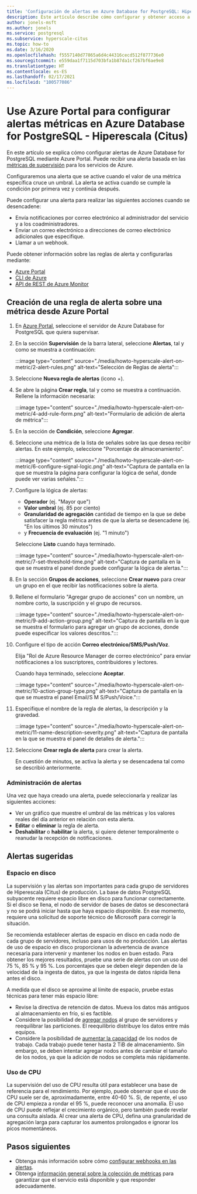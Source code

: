 ```yaml
---
title: 'Configuración de alertas en Azure Database for PostgreSQL: Hiperescala (Citus)'
description: Este artículo describe cómo configurar y obtener acceso a las alertas métricas de Azure Database for PostgreSQL - Hiperescala (Citus)
author: jonels-msft
ms.author: jonels
ms.service: postgresql
ms.subservice: hyperscale-citus
ms.topic: how-to
ms.date: 3/16/2020
ms.openlocfilehash: f5557140d77865a6d4c44316cecd512f877736e0
ms.sourcegitcommit: e559daa1f7115d703bfa1b87da1cf267bf6ae9e8
ms.translationtype: HT
ms.contentlocale: es-ES
ms.lasthandoff: 02/17/2021
ms.locfileid: "100577086"
---
```

# <a name="use-the-azure-portal-to-set-up-alerts-on-metrics-for-azure-database-for-postgresql---hyperscale-citus"></a>Use Azure Portal para configurar alertas métricas en Azure Database for PostgreSQL - Hiperescala (Citus)

En este artículo se explica cómo configurar alertas de Azure Database for PostgreSQL mediante Azure Portal. Puede recibir una alerta basada en las [métricas de supervisión](concepts-hyperscale-monitoring.md) para los servicios de Azure.

Configuraremos una alerta que se active cuando el valor de una métrica específica cruce un umbral. La alerta se activa cuando se cumple la condición por primera vez y continúa después.

Puede configurar una alerta para realizar las siguientes acciones cuando se desencadene:
* Envía notificaciones por correo electrónico al administrador del servicio y a los coadministradores.
* Enviar un correo electrónico a direcciones de correo electrónico adicionales que especifique.
* Llamar a un webhook.

Puede obtener información sobre las reglas de alerta y configurarlas mediante:
* [Azure Portal](../azure-monitor/alerts/alerts-metric.md#create-with-azure-portal)
* [CLI de Azure](../azure-monitor/alerts/alerts-metric.md#with-azure-cli)
* [API de REST de Azure Monitor](/rest/api/monitor/metricalerts)

## <a name="create-an-alert-rule-on-a-metric-from-the-azure-portal"></a>Creación de una regla de alerta sobre una métrica desde Azure Portal
1. En [Azure Portal](https://portal.azure.com/), seleccione el servidor de Azure Database for PostgreSQL que quiera supervisar.

2. En la sección **Supervisión** de la barra lateral, seleccione **Alertas**, tal y como se muestra a continuación:

   :::image type="content" source="./media/howto-hyperscale-alert-on-metric/2-alert-rules.png" alt-text="Selección de Reglas de alerta":::

3. Seleccione **Nueva regla de alertas** (icono +).

4. Se abre la página **Crear regla**, tal y como se muestra a continuación. Rellene la información necesaria:

   :::image type="content" source="./media/howto-hyperscale-alert-on-metric/4-add-rule-form.png" alt-text="Formulario de adición de alerta de métrica":::

5. En la sección de **Condición**, seleccione **Agregar**.

6. Seleccione una métrica de la lista de señales sobre las que desea recibir alertas. En este ejemplo, seleccione "Porcentaje de almacenamiento".
   
   :::image type="content" source="./media/howto-hyperscale-alert-on-metric/6-configure-signal-logic.png" alt-text="Captura de pantalla en la que se muestra la página para configurar la lógica de señal, donde puede ver varias señales.":::

7. Configure la lógica de alertas:

    * **Operador** (ej. "Mayor que")
    * **Valor umbral** (ej. 85 por ciento)
    * **Granularidad de agregación** cantidad de tiempo en la que se debe satisfacer la regla métrica antes de que la alerta se desencadene (ej. "En los últimos 30 minutos")
    * y **Frecuencia de evaluación** (ej. "1 minuto")
   
   Seleccione **Listo** cuando haya terminado.

   :::image type="content" source="./media/howto-hyperscale-alert-on-metric/7-set-threshold-time.png" alt-text="Captura de pantalla en la que se muestra el panel donde puede configurar la lógica de alertas.":::

8. En la sección **Grupos de acciones**, seleccione **Crear nuevo** para crear un grupo en el que recibir las notificaciones sobre la alerta.

9. Rellene el formulario "Agregar grupo de acciones" con un nombre, un nombre corto, la suscripción y el grupo de recursos.

    :::image type="content" source="./media/howto-hyperscale-alert-on-metric/9-add-action-group.png" alt-text="Captura de pantalla en la que se muestra el formulario para agregar un grupo de acciones, donde puede especificar los valores descritos.":::

10. Configure el tipo de acción **Correo electrónico/SMS/Push/Voz**.
    
    Elija "Rol de Azure Resource Manager de correo electrónico" para enviar notificaciones a los suscriptores, contribuidores y lectores.
   
    Cuando haya terminado, seleccione **Aceptar**.

    :::image type="content" source="./media/howto-hyperscale-alert-on-metric/10-action-group-type.png" alt-text="Captura de pantalla en la que se muestra el panel Email/S M S/Push/Voice.":::

11. Especifique el nombre de la regla de alertas, la descripción y la gravedad.

    :::image type="content" source="./media/howto-hyperscale-alert-on-metric/11-name-description-severity.png" alt-text="Captura de pantalla en la que se muestra el panel de detalles de alerta."::: 

12. Seleccione **Crear regla de alerta** para crear la alerta.

    En cuestión de minutos, se activa la alerta y se desencadena tal como se describió anteriormente.

### <a name="managing-alerts"></a>Administración de alertas

Una vez que haya creado una alerta, puede seleccionarla y realizar las siguientes acciones:

* Ver un gráfico que muestre el umbral de las métricas y los valores reales del día anterior en relación con esta alerta.
* **Editar** o **eliminar** la regla de alerta.
* **Deshabilitar** o **habilitar** la alerta, si quiere detener temporalmente o reanudar la recepción de notificaciones.

## <a name="suggested-alerts"></a>Alertas sugeridas

### <a name="disk-space"></a>Espacio en disco

La supervisión y las alertas son importantes para cada grupo de servidores de Hiperescala (Citus) de producción. La base de datos PostgreSQL subyacente requiere espacio libre en disco para funcionar correctamente. Si el disco se llena, el nodo de servidor de bases de datos se desconectará y no se podrá iniciar hasta que haya espacio disponible. En ese momento, requiere una solicitud de soporte técnico de Microsoft para corregir la situación.

Se recomienda establecer alertas de espacio en disco en cada nodo de cada grupo de servidores, incluso para usos de no producción. Las alertas de uso de espacio en disco proporcionan la advertencia de avance necesaria para intervenir y mantener los nodos en buen estado. Para obtener los mejores resultados, pruebe una serie de alertas con un uso del 75 %, 85 % y 95 %. Los porcentajes que se deben elegir dependen de la velocidad de la ingesta de datos, ya que la ingesta de datos rápida llena antes el disco.

A medida que el disco se aproxime al límite de espacio, pruebe estas técnicas para tener más espacio libre:

* Revise la directiva de retención de datos. Mueva los datos más antiguos al almacenamiento en frío, si es factible.
* Considere la posibilidad de [agregar nodos](howto-hyperscale-scale-grow.md#add-worker-nodes) al grupo de servidores y reequilibrar las particiones. El reequilibrio distribuye los datos entre más equipos.
* Considere la posibilidad de [aumentar la capacidad](howto-hyperscale-scale-grow.md#increase-or-decrease-vcores-on-nodes) de los nodos de trabajo. Cada trabajo puede tener hasta 2 TiB de almacenamiento. Sin embargo, se deben intentar agregar nodos antes de cambiar el tamaño de los nodos, ya que la adición de nodos se completa más rápidamente.

### <a name="cpu-usage"></a>Uso de CPU

La supervisión del uso de CPU resulta útil para establecer una base de referencia para el rendimiento. Por ejemplo, puede observar que el uso de CPU suele ser de, aproximadamente, entre 40-60 %. Si, de repente, el uso de CPU empieza a rondar el 95 %, puede reconocer una anomalía. El uso de CPU puede reflejar el crecimiento orgánico, pero también puede revelar una consulta aislada. Al crear una alerta de CPU, defina una granularidad de agregación larga para capturar los aumentos prolongados e ignorar los picos momentáneos.

## <a name="next-steps"></a>Pasos siguientes
* Obtenga más información sobre cómo [configurar webhooks en las alertas](../azure-monitor/alerts/alerts-webhooks.md).
* Obtenga [información general sobre la colección de métricas](../azure-monitor/data-platform.md) para garantizar que el servicio está disponible y que responder adecuadamente.
